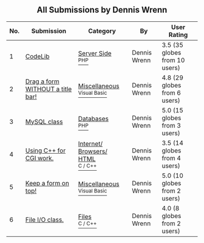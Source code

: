 ﻿<div align="center">

## All Submissions by Dennis Wrenn

</div>

No.  | Submission | Category | By   | User Rating
---- | ---------- | -------- | ---- | -----------
1 | [CodeLib<br />](https://github.com/Planet-Source-Code/dennis-wrenn-codelib__8-243) | [Server Side<br /><sup>PHP</sup>](../ByCategory/server-side__8-31.md) | Dennis Wrenn | 3.5 (35 globes from 10 users)
2 | [Drag a form WITHOUT a title bar\!<br />](https://github.com/Planet-Source-Code/dennis-wrenn-drag-a-form-without-a-title-bar__1-11197) | [Miscellaneous<br /><sup>Visual Basic</sup>](../ByCategory/miscellaneous__1-1.md) | Dennis Wrenn | 4.8 (29 globes from 6 users)
3 | [MySQL class<br />](https://github.com/Planet-Source-Code/dennis-wrenn-mysql-class__8-246) | [Databases<br /><sup>PHP</sup>](../ByCategory/databases__8-5.md) | Dennis Wrenn | 5.0 (15 globes from 3 users)
4 | [Using C\+\+ for CGI work\.<br />](https://github.com/Planet-Source-Code/dennis-wrenn-using-c-for-cgi-work__3-1030) | [Internet/ Browsers/ HTML<br /><sup>C / C++</sup>](../ByCategory/internet-browsers-html__3-9.md) | Dennis Wrenn | 3.5 (14 globes from 4 users)
5 | [Keep a form on top\!<br />](https://github.com/Planet-Source-Code/dennis-wrenn-keep-a-form-on-top__1-11199) | [Miscellaneous<br /><sup>Visual Basic</sup>](../ByCategory/miscellaneous__1-1.md) | Dennis Wrenn | 5.0 (10 globes from 2 users)
6 | [File I/O class\.<br />](https://github.com/Planet-Source-Code/dennis-wrenn-file-i-o-class__3-1004) | [Files<br /><sup>C / C++</sup>](../ByCategory/files__3-2.md) | Dennis Wrenn | 4.0 (8 globes from 2 users)
